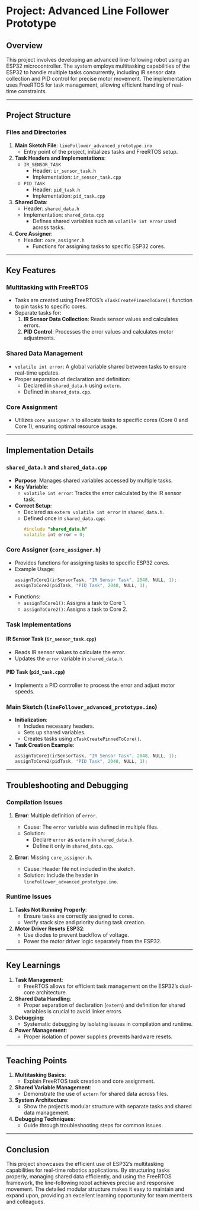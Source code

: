 # Project: Advanced Line Follower Prototype

## Overview
This project involves developing an advanced line-following robot using an ESP32 microcontroller. The system employs multitasking capabilities of the ESP32 to handle multiple tasks concurrently, including IR sensor data collection and PID control for precise motor movement. The implementation uses FreeRTOS for task management, allowing efficient handling of real-time constraints.

---

## Project Structure
### Files and Directories
1. **Main Sketch File**: `lineFollower_advanced_prototype.ino`
   - Entry point of the project, initializes tasks and FreeRTOS setup.
2. **Task Headers and Implementations**:
   - `IR_SENSOR_TASK`
     - Header: `ir_sensor_task.h`
     - Implementation: `ir_sensor_task.cpp`
   - `PID_TASK`
     - Header: `pid_task.h`
     - Implementation: `pid_task.cpp`
3. **Shared Data**:
   - Header: `shared_data.h`
   - Implementation: `shared_data.cpp`
     - Defines shared variables such as `volatile int error` used across tasks.
4. **Core Assigner**:
   - Header: `core_assigner.h`
     - Functions for assigning tasks to specific ESP32 cores.

---

## Key Features
### Multitasking with FreeRTOS
- Tasks are created using FreeRTOS’s `xTaskCreatePinnedToCore()` function to pin tasks to specific cores.
- Separate tasks for:
  1. **IR Sensor Data Collection**: Reads sensor values and calculates errors.
  2. **PID Control**: Processes the error values and calculates motor adjustments.

### Shared Data Management
- `volatile int error`: A global variable shared between tasks to ensure real-time updates.
- Proper separation of declaration and definition:
  - Declared in `shared_data.h` using `extern`.
  - Defined in `shared_data.cpp`.

### Core Assignment
- Utilizes `core_assigner.h` to allocate tasks to specific cores (Core 0 and Core 1), ensuring optimal resource usage.

---

## Implementation Details
### `shared_data.h` and `shared_data.cpp`
- **Purpose**: Manages shared variables accessed by multiple tasks.
- **Key Variable**:
  - `volatile int error`: Tracks the error calculated by the IR sensor task.
- **Correct Setup**:
  - Declared as `extern volatile int error` in `shared_data.h`.
  - Defined once in `shared_data.cpp`:
    ```cpp
    #include "shared_data.h"
    volatile int error = 0;
    ```

### Core Assigner (`core_assigner.h`)
- Provides functions for assigning tasks to specific ESP32 cores.
- Example Usage:
  ```cpp
  assignToCore1(irSensorTask, "IR Sensor Task", 2048, NULL, 1);
  assignToCore2(pidTask, "PID Task", 2048, NULL, 1);
  ```
- Functions:
  - `assignToCore1()`: Assigns a task to Core 1.
  - `assignToCore2()`: Assigns a task to Core 2.

### Task Implementations
#### IR Sensor Task (`ir_sensor_task.cpp`)
- Reads IR sensor values to calculate the error.
- Updates the `error` variable in `shared_data.h`.

#### PID Task (`pid_task.cpp`)
- Implements a PID controller to process the error and adjust motor speeds.

### Main Sketch (`lineFollower_advanced_prototype.ino`)
- **Initialization**:
  - Includes necessary headers.
  - Sets up shared variables.
  - Creates tasks using `xTaskCreatePinnedToCore()`.
- **Task Creation Example**:
  ```cpp
  assignToCore1(irSensorTask, "IR Sensor Task", 2048, NULL, 1);
  assignToCore2(pidTask, "PID Task", 2048, NULL, 1);
  ```

---

## Troubleshooting and Debugging
### Compilation Issues
1. **Error**: Multiple definition of `error`.
   - Cause: The `error` variable was defined in multiple files.
   - Solution:
     - Declare `error` as `extern` in `shared_data.h`.
     - Define it only in `shared_data.cpp`.

2. **Error**: Missing `core_assigner.h`.
   - Cause: Header file not included in the sketch.
   - Solution: Include the header in `lineFollower_advanced_prototype.ino`.

### Runtime Issues
1. **Tasks Not Running Properly**:
   - Ensure tasks are correctly assigned to cores.
   - Verify stack size and priority during task creation.
2. **Motor Driver Resets ESP32**:
   - Use diodes to prevent backflow of voltage.
   - Power the motor driver logic separately from the ESP32.

---

## Key Learnings
1. **Task Management**:
   - FreeRTOS allows for efficient task management on the ESP32’s dual-core architecture.
2. **Shared Data Handling**:
   - Proper separation of declaration (`extern`) and definition for shared variables is crucial to avoid linker errors.
3. **Debugging**:
   - Systematic debugging by isolating issues in compilation and runtime.
4. **Power Management**:
   - Proper isolation of power supplies prevents hardware resets.

---

## Teaching Points
1. **Multitasking Basics**:
   - Explain FreeRTOS task creation and core assignment.
2. **Shared Variable Management**:
   - Demonstrate the use of `extern` for shared data across files.
3. **System Architecture**:
   - Show the project’s modular structure with separate tasks and shared data management.
4. **Debugging Techniques**:
   - Guide through troubleshooting steps for common issues.

---

## Conclusion
This project showcases the efficient use of ESP32’s multitasking capabilities for real-time robotics applications. By structuring tasks properly, managing shared data efficiently, and using the FreeRTOS framework, the line-following robot achieves precise and responsive movement. The detailed modular structure makes it easy to maintain and expand upon, providing an excellent learning opportunity for team members and colleagues.

